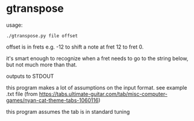 # gtranspose

usage:

`./gtranspose.py file offset`

offset is in frets e.g. -12 to shift a note at fret 12 to fret 0.

it's smart enough to recognize when a fret needs to go to the string below, but not much more than that.

outputs to STDOUT

this program makes a lot of assumptions on the input format.  see example .txt file (from https://tabs.ultimate-guitar.com/tab/misc-computer-games/nyan-cat-theme-tabs-1060116)

this program assumes the tab is in standard tuning
